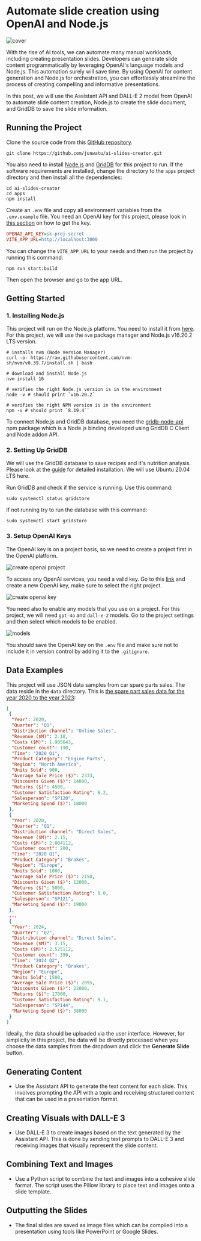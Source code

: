 # Automate slide creation using OpenAI and Node.js

![cover](images/cover.jpg)

With the rise of AI tools, we can automate many manual workloads, including creating presentation slides. Developers can generate slide content programmatically by leveraging OpenAI's language models and Node.js. This automation surely will save time. By using OpenAI for content generation and Node.js for orchestration, you can effortlessly streamline the process of creating compelling and informative presentations.

In this post, we will use the Assistant API and DALL-E 2 model from OpenAI to automate slide content creation, Node.js to create the slide document, and GridDB to save the slide information.

## Running the Project

Clone the source code from this [GitHub repository](https://github.com/junwatu/ai-slides-creator).

```shell
git clone https://github.com/junwatu/ai-slides-creator.git
```

You also need to install [Node.js](#1-installing-nodejs) and [GridDB](#2-setting-up-griddb) for this project to run. If the software requirements are installed, change the directory to the `apps` project directory and then install all the dependencies:

```shell
cd ai-slides-creator
cd apps
npm install 
```

Create an `.env` file and copy all environment variables from the `.env.example` file. You need an OpenAI key for this project, please look in [this section](#3-configuring-openai) on how to get the key.

```ini
OPENAI_API_KEY=sk-proj-secret
VITE_APP_URL=http://localhost:3000
```

You can change the `VITE_APP_URL` to your needs and then run the project by running this command:

```shell
npm run start:build
```

Then open the browser and go to the app URL.

## Getting Started

### 1. Installing Node.js

This project will run on the Node.js platform. You need to install it from [here](https://nodejs.org/en/download). For this project, we will use the `nvm` package manager and Node.js v16.20.2
LTS version.

```shell
# installs nvm (Node Version Manager)
curl -o- https://raw.githubusercontent.com/nvm-sh/nvm/v0.39.7/install.sh | bash

# download and install Node.js
nvm install 16

# verifies the right Node.js version is in the environment
node -v # should print `v16.20.2`

# verifies the right NPM version is in the environment
npm -v # should print `8.19.4``
```

To connect Node.js and GridDB database, you need the [gridb-node-api](https://github.com/nodejs/node-addon-api) npm package which is a Node.js binding developed using GridDB C Client and Node addon API.

### 2. Setting Up GridDB

We will use the GridDB database to save recipes and it's nutrition analysis. Please look at the [guide](https://docs.griddb.net/latest/gettingstarted/using-apt/#install-with-apt-get) for detailed installation. We will use Ubuntu 20.04 LTS here.

Run GridDB and check if the service is running. Use this command:

```shell
sudo systemctl status gridstore
```

If not running try to run the database with this command:

```shell
sudo systemctl start gridstore
```

### 3. Setup OpenAI Keys

The OpenAI key is on a project basis, so we need to create a project first in the OpenAI platform.

![create openai project](images/create-openai-project.png)

To access any OpenAI services, you need a valid key. Go to this [link](https://platform.openai.com/api-keys) and create a new OpenAI key, make sure to select the right project.

![create openai key](images/create-api-key.png)

You need also to enable any models that you use on a project. For this project, we will need `gpt-4o` and `dall-e-2` models. Go to the project settings and then select which models to be enabled.

![models](images/models.png)

You should save the OpenAI key on the `.env` file and make sure not to include it in version control by adding it to the `.gitignore`.

## Data Examples

This project will use JSON data samples from car spare parts sales. The data reside in the `data` directory. This is [the spare part sales data for the year 2020 to the year 2023](https://raw.githubusercontent.com/junwatu/ai-slides-creator/main/apps/data/spare-part-sales-2022-2024.json):

```json
[
 {
  "Year": 2020,
  "Quarter": "Q1",
  "Distribution channel": "Online Sales",
  "Revenue ($M)": 2.10,
  "Costs ($M)": 1.905643,
  "Customer count": 190,
  "Time": "2020 Q1",
  "Product Category": "Engine Parts",
  "Region": "North America",
  "Units Sold": 900,
  "Average Sale Price ($)": 2333,
  "Discounts Given ($)": 14000,
  "Returns ($)": 4500,
  "Customer Satisfaction Rating": 8.2,
  "Salesperson": "SP120",
  "Marketing Spend ($)": 18000
 },
 {
  "Year": 2020,
  "Quarter": "Q1",
  "Distribution channel": "Direct Sales",
  "Revenue ($M)": 2.15,
  "Costs ($M)": 2.004112,
  "Customer count": 200,
  "Time": "2020 Q1",
  "Product Category": "Brakes",
  "Region": "Europe",
  "Units Sold": 1000,
  "Average Sale Price ($)": 2150,
  "Discounts Given ($)": 12000,
  "Returns ($)": 5000,
  "Customer Satisfaction Rating": 8.0,
  "Salesperson": "SP121",
  "Marketing Spend ($)": 19000
 },
 ...
 {
  "Year": 2024,
  "Quarter": "Q2",
  "Distribution channel": "Direct Sales",
  "Revenue ($M)": 3.15,
  "Costs ($M)": 2.525112,
  "Customer count": 390,
  "Time": "2024 Q2",
  "Product Category": "Brakes",
  "Region": "Europe",
  "Units Sold": 1500,
  "Average Sale Price ($)": 2095,
  "Discounts Given ($)": 22000,
  "Returns ($)": 17000,
  "Customer Satisfaction Rating": 9.1,
  "Salesperson": "SP144",
  "Marketing Spend ($)": 38000
 }
]
```

Ideally, the data should be uploaded via the user interface. However, for simplicity in this project, the data will be directly processed when you choose the data samples from the dropdown and click the **Generate Slide** button.

## Generating Content

- Use the Assistant API to generate the text content for each slide. This involves prompting the API with a topic and receiving structured content that can be used in a presentation format.

## Creating Visuals with DALL-E 3

- Use DALL-E 3 to create images based on the text generated by the Assistant API. This is done by sending text prompts to DALL-E 3 and receiving images that visually represent the slide content.

## Combining Text and Images

- Use a Python script to combine the text and images into a cohesive slide format. The script uses the Pillow library to place text and images onto a slide template.

## Outputting the Slides

- The final slides are saved as image files which can be compiled into a presentation using tools like PowerPoint or Google Slides.
